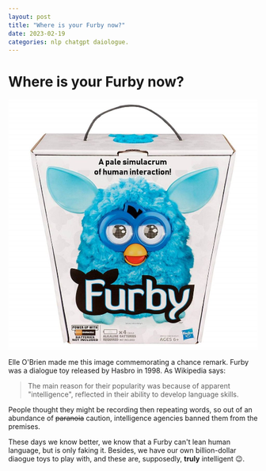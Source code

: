 ```yaml
---
layout: post
title: "Where is your Furby now?"
date: 2023-02-19
categories: nlp chatgpt daiologue.
---
```


# Where is your Furby now?


![Image of Furby](https://github.com/cbrew/cbrew.github.io/blob/master/images/furby.jpg)

Elle O'Brien made me this image commemorating a chance remark. Furby was a dialogue toy released by Hasbro in 1998. As Wikipedia says:


> The main reason for their popularity was because of apparent "intelligence", reflected in their ability to develop language skills.

People thought they might be recording then repeating words, so out of an abundance of ~~paranoia~~ caution, intelligence agencies banned them from the premises.

These days we know better, we know that a Furby can't lean human language, but is only faking it. Besides, we have our own billion-dollar diaogue toys to play with, and these are, supposedly, **truly** intelligent :wink:.

